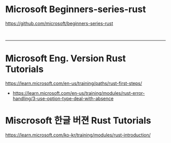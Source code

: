 # Microsoft Beginners-series-rust

https://github.com/microsoft/beginners-series-rust

<br>

<hr>

# Microsoft Eng. Version Rust Tutorials

https://learn.microsoft.com/en-us/training/paths/rust-first-steps/

- https://learn.microsoft.com/en-us/training/modules/rust-error-handling/3-use-option-type-deal-with-absence

# Miscrosoft 한글 버젼 Rust Tutorials

https://learn.microsoft.com/ko-kr/training/modules/rust-introduction/

